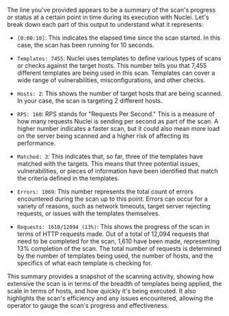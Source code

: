 The line you've provided appears to be a summary of the scan's progress or status at a certain point in time during its execution with Nuclei. Let's break down each part of this output to understand what it represents:

- `[0:00:10]`: This indicates the elapsed time since the scan started. In this case, the scan has been running for 10 seconds.

- `Templates: 7455`: Nuclei uses templates to define various types of scans or checks against the target hosts. This number tells you that 7,455 different templates are being used in this scan. Templates can cover a wide range of vulnerabilities, misconfigurations, and other checks.

- `Hosts: 2`: This shows the number of target hosts that are being scanned. In your case, the scan is targeting 2 different hosts.

- `RPS: 160`: RPS stands for "Requests Per Second." This is a measure of how many requests Nuclei is sending per second as part of the scan. A higher number indicates a faster scan, but it could also mean more load on the server being scanned and a higher risk of affecting its performance.

- `Matched: 3`: This indicates that, so far, three of the templates have matched with the targets. This means that three potential issues, vulnerabilities, or pieces of information have been identified that match the criteria defined in the templates.

- `Errors: 1069`: This number represents the total count of errors encountered during the scan up to this point. Errors can occur for a variety of reasons, such as network timeouts, target server rejecting requests, or issues with the templates themselves.

- `Requests: 1610/12094 (13%)`: This shows the progress of the scan in terms of HTTP requests made. Out of a total of 12,094 requests that need to be completed for the scan, 1,610 have been made, representing 13% completion of the scan. The total number of requests is determined by the number of templates being used, the number of hosts, and the specifics of what each template is checking for.

This summary provides a snapshot of the scanning activity, showing how extensive the scan is in terms of the breadth of templates being applied, the scale in terms of hosts, and how quickly it's being executed. It also highlights the scan's efficiency and any issues encountered, allowing the operator to gauge the scan's progress and effectiveness.
